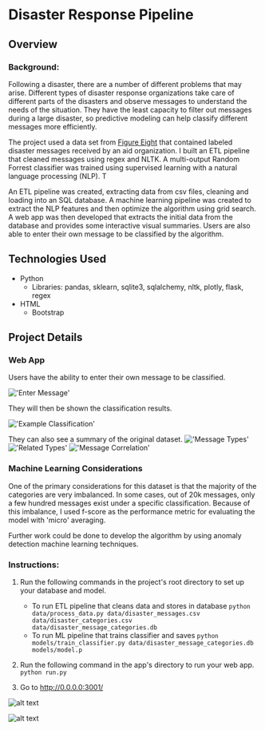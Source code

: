 # Disaster Response Pipeline

## Overview

### Background:
Following a disaster, there are a number of different problems that may arise. Different types of disaster response organizations take care of different parts of the disasters and observe messages to understand the needs of the situation. They have the least capacity to filter out messages during a large disaster, so predictive modeling can help classify different messages more efficiently.


The project used a data set from [Figure Eight](https://www.figure-eight.com/) that contained labeled disaster messages received by an aid organization. I built an ETL pipeline that cleaned messages using regex and NLTK. A multi-output Random Forrest classifier was trained using supervised learning with a natural language processing (NLP). T


An ETL pipeline was created, extracting data from csv files, cleaning and loading into an SQL database. A machine learning pipeline was created to extract the NLP features and then optimize the algorithm using grid search. A web app was then developed that extracts the initial data from the database and provides some interactive visual summaries. Users are also able to enter their own message to be classified by the algorithm.


## Technologies Used
- Python
  - Libraries: pandas, sklearn, sqlite3, sqlalchemy, nltk, plotly, flask, regex
- HTML
  - Bootstrap

## Project Details
### Web App
Users have the ability to enter their own message to be classified. 

!['Enter Message'](readme_img/enter_msg.PNG)

They will then be shown the classification results.

!['Example Classification'](readme_img/msg_example.PNG)

They can also see a summary of the original dataset.
!['Message Types'](readme_img/msg_types.PNG)
!['Related Types'](readme_img/related_types.PNG)
!['Message Correlation'](readme_img/msg_correlation.PNG)

### Machine Learning Considerations
One of the primary considerations for this dataset is that the majority of the categories are very imbalanced. In some cases, out of 20k messages, only a few hundred messages exist under a specific classification. Because of this imbalance, I used f-score as the performance metric for evaluating the model with 'micro' averaging.

Further work could be done to develop the algorithm by using anomaly detection machine learning techniques. 


### Instructions:
1. Run the following commands in the project's root directory to set up your database and model.

    - To run ETL pipeline that cleans data and stores in database
        `python data/process_data.py data/disaster_messages.csv data/disaster_categories.csv data/disaster_message_categories.db`
    - To run ML pipeline that trains classifier and saves
        `python models/train_classifier.py data/disaster_message_categories.db models/model.p`

2. Run the following command in the app's directory to run your web app.
    `python run.py`

3. Go to http://0.0.0.0:3001/

![alt text](https://github.com/kzhao682/Disaster_Response/blob/master/images/header.png)

![alt text](https://github.com/kzhao682/Disaster_Response/blob/master/images/plots.png)

